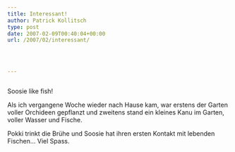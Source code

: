 ```yaml
---
title: Interessant!
author: Patrick Kollitsch
type: post
date: 2007-02-09T00:40:04+00:00
url: /2007/02/interessant/




---
```

<div class="flickr">
  <a href="http://www.flickr.com/photos/schreibblogade/384215411/"><img src="//farm1.static.flickr.com/163/384215411_a53d8839cd.jpg" class="flickr-photo" alt="" /></a></p> 
  
  <p>
    Soosie like fish!
  </p>
</div>

Als ich vergangene Woche wieder nach Hause kam, war erstens der Garten voller Orchideen gepflanzt und zweitens stand ein kleines Kanu im Garten, voller Wasser und Fische. 

Pokki trinkt die Brühe und Soosie hat ihren ersten Kontakt mit lebenden Fischen... Viel Spass.